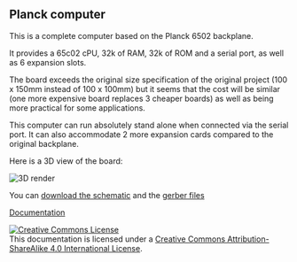 ## Planck computer

This is a complete computer based on the Planck 6502 backplane.

It provides a 65c02 cPU, 32k of RAM, 32k of ROM and a serial port, as well as 6 expansion slots.

The board exceeds the original size specification of the original project (100 x 150mm instead of 100 x 100mm) but it seems that the cost will be similar (one more expensive board replaces 3 cheaper boards) as well as being more practical for some applications.

This computer can run absolutely stand alone when connected via the serial port. It can also accommodate 2 more expansion cards compared to the original backplane.

Here is a 3D view of the board:


![3D render](https://planck6502.com/fabrication/mainboard-3D_top.png)

You can [download the schematic](https://planck6502.com/fabrication/mainboard-schematic.pdf) and the [gerber files](https://planck6502.com/fabrication/mainboard-zip.zip)

[Documentation](https://planck6502.com/Hardware/io/)


<a rel="license" href="http://creativecommons.org/licenses/by-sa/4.0/"><img alt="Creative Commons License" style="border-width:0" src="https://i.creativecommons.org/l/by-sa/4.0/88x31.png" /></a><br />This documentation is licensed under a <a rel="license" href="http://creativecommons.org/licenses/by-sa/4.0/">Creative Commons Attribution-ShareAlike 4.0 International License</a>.